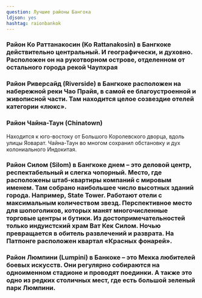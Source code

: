 ```yaml
---
question: Лучшие районы Бангока
ldjson: yes
hashtag: raionbankok
---
```


### Район Ко Раттанакосин (Ko Rattanakosin) в Бангкоке действительно центральный. И географически, и духовно. Расположен он на рукотворном острове, отделенном от остального города рекой Чаупхрая

### Район Риверсайд (Riverside) в Бангкоке расположен на набережной реки Чао Прайя, в самой ее благоустроенной и живописной части. Там находится целое созвездие отелей категории «люкс».

### Район Чайна-Таун (Chinatown)
Находится к юго-востоку от Большого Королевского дворца, вдоль улицы Яоварат.  Чайна-Таун во многом сохранил обстановку и дух колониального Индокитая.


### Район Силом (Silom) в Бангкоке днем – это деловой центр, респектабельный и слегка чопорный. Место, где расположены штаб-квартиры компаний с мировым именем. Там собрано наибольшее число высотных зданий города. Например, State Tower. Работают отели с максимальным количеством звезд. Перспективное место для шопоголиков, которых манят многочисленные торговые центры и бутики. Из достопримечательностей только индуистский храм Ват Кек Силом. Ночью превращается в обитель развлечений и разврата. На Патпонге расположен квартал «Красных фонарей».

### Район Люмпини (Lumpini) в Банкоке – это Мекка любителей боевых искусств. Они регулярно собираются на одноименном стадионе и проводят поединки. А также это одно из редких столичных мест, где есть большой зеленый парк Люмпини.
